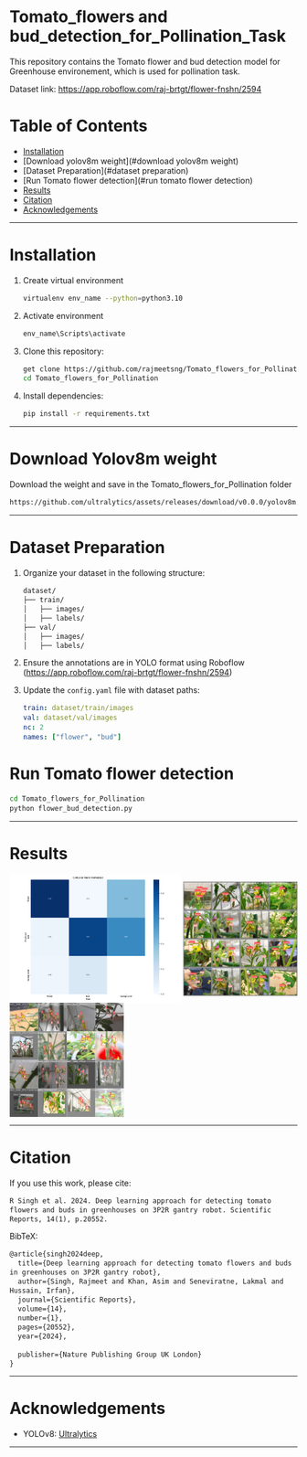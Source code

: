 # Tomato_flowers and bud_detection_for_Pollination_Task

This repository contains the Tomato flower and bud detection model for Greenhouse environement, which is used for pollination task.

Dataset link: https://app.roboflow.com/raj-brtgt/flower-fnshn/2594

# Table of Contents

- [Installation](#installation)
- [Download yolov8m weight](#download yolov8m weight)
- [Dataset Preparation](#dataset preparation)
- [Run Tomato flower detection](#run tomato flower detection)
- [Results](#results)
- [Citation](#citation)
- [Acknowledgements](#acknowledgements)

---

# Installation

1. Create virtual environment
   ```bash
   virtualenv env_name --python=python3.10
   ```
2. Activate environment
   ```bash
   env_name\Scripts\activate
   ```
3. Clone this repository:
   ```bash
   get clone https://github.com/rajmeetsng/Tomato_flowers_for_Pollination.git
   cd Tomato_flowers_for_Pollination
   ```
4. Install dependencies:
   ```bash
   pip install -r requirements.txt
   ```

---

# Download Yolov8m weight
Download the weight and save in the Tomato_flowers_for_Pollination folder 
```bash
https://github.com/ultralytics/assets/releases/download/v0.0.0/yolov8m.pt
```

---
# Dataset Preparation

1. Organize your dataset in the following structure:
   ```
   dataset/
   ├── train/
   │   ├── images/
   │   ├── labels/
   ├── val/
   │   ├── images/
   │   ├── labels/
   ```

2. Ensure the annotations are in YOLO format using Roboflow (https://app.roboflow.com/raj-brtgt/flower-fnshn/2594)

3. Update the `config.yaml` file with dataset paths:
   ```yaml
   train: dataset/train/images
   val: dataset/val/images
   nc: 2
   names: ["flower", "bud"]
   ```

# Run Tomato flower detection


```bash
cd Tomato_flowers_for_Pollination
python flower_bud_detection.py

```
---

# Results

<img align="middle" src="Results/1.png" width="300"> <img align="middle" src="Results/2.jpg" width="200"> <img align="middle" src="Results/4.jpg" width="200">

---

# Citation
If you use this work, please cite:
```
R Singh et al. 2024. Deep learning approach for detecting tomato flowers and buds in greenhouses on 3P2R gantry robot. Scientific Reports, 14(1), p.20552.
```
BibTeX:
```
@article{singh2024deep,
  title={Deep learning approach for detecting tomato flowers and buds in greenhouses on 3P2R gantry robot},
  author={Singh, Rajmeet and Khan, Asim and Seneviratne, Lakmal and Hussain, Irfan},
  journal={Scientific Reports},
  volume={14},
  number={1},
  pages={20552},
  year={2024},

  publisher={Nature Publishing Group UK London}
}
```
---

# Acknowledgements

- YOLOv8: [Ultralytics](https://github.com/ultralytics/yolov8)

---
